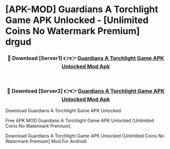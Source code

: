 # [APK-MOD] Guardians  A Torchlight Game APK Unlocked - [Unlimited Coins No Watermark Premium] drgud



<div align="center">
<h3>🔴 Download [Server1] 👉👉 <a href="https://momento.my/?title=Guardians__A_Torchlight_Game_APK_Unlocked">Guardians  A Torchlight Game APK Unlocked Mod Apk</a></h3><br>

<h3>🔴 Download [Server2] 👉👉 <a href="https://momento.my/?title=Guardians__A_Torchlight_Game_APK_Unlocked">Guardians  A Torchlight Game APK Unlocked Mod Apk</a></h3>
</div>



Download Guardians  A Torchlight Game APK Unlocked 

Free APK MOD Guardians  A Torchlight Game APK Unlocked [Unlimited Coins No Watermark Premium]

Download Guardians  A Torchlight Game APK Unlocked [Unlimited Coins No Watermark Premium] Mod For Android
